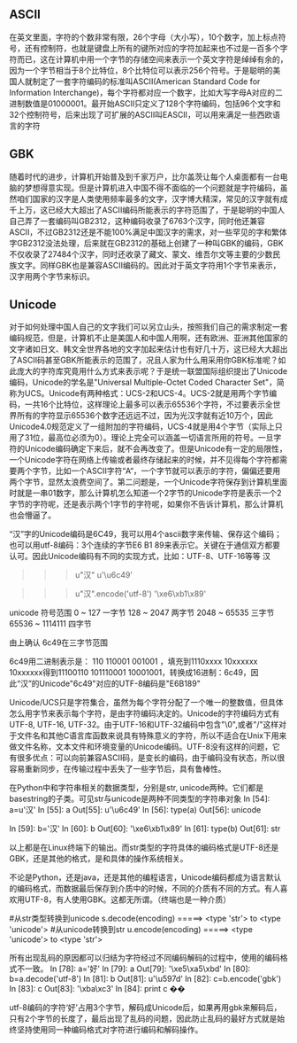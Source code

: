 
## ASCII ##
   在英文里面，字符的个数非常有限，26个字母（大小写），10个数字，加上标点符号，还有控制符，也就是键盘上所有的键所对应的字符加起来也不过是一百多个字符而已，这在计算机中用一个字节的存储空间来表示一个英文字符是绰绰有余的，因为一个字节相当于8个比特位，8个比特位可以表示256个符号。于是聪明的美国人就制定了一套字符编码的标准叫ASCII(American Standard Code for Information Interchange)，每个字符都对应一个数字，比如大写字母A对应的二进制数值是01000001。最开始ASCII只定义了128个字符编码，包括96个文字和32个控制符号，后来出现了可扩展的ASCII叫EASCII，可以用来满足一些西欧语言的字符

## GBK ##
   随着时代的进步，计算机开始普及到千家万户，比尔盖茨让每个人桌面都有一台电脑的梦想得意实现。但是计算机进入中国不得不面临的一个问题就是字符编码，虽然咱们国家的汉字是人类使用频率最多的文字，汉字博大精深，常见的汉字就有成千上万，这已经大大超出了ASCII编码所能表示的字符范围了，于是聪明的中国人自己弄了一套编码叫GB2312，这种编码收录了6763个汉字，同时他还兼容ASCII，不过GB2312还是不能100%满足中国汉字的需求，对一些罕见的字和繁体字GB2312没法处理，后来就在GB2312的基础上创建了一种叫GBK的编码，GBK不仅收录了27484个汉字，同时还收录了藏文、蒙文、维吾尔文等主要的少数民族文字。同样GBK也是兼容ASCII编码的。因此对于英文字符用1个字节来表示，汉字用两个字节来标识。

## Unicode ##
   对于如何处理中国人自己的文字我们可以另立山头，按照我们自己的需求制定一套编码规范，但是，计算机不止是美国人和中国人用啊，还有欧洲、亚洲其他国家的文字诸如日文、韩文全世界各地的文字加起来估计也有好几十万，这已经大大超出了ASCII码甚至GBK所能表示的范围了，况且人家为什么用采用你GBK标准呢？如此庞大的字符库究竟用什么方式来表示呢？于是统一联盟国际组织提出了Unicode编码，Unicode的学名是"Universal Multiple-Octet Coded Character Set"，简称为UCS。Unicode有两种格式：UCS-2和UCS-4。UCS-2就是用两个字节编码，一共16个比特位，这样理论上最多可以表示65536个字符，不过要表示全世界所有的字符显示65536个数字还远远不过，因为光汉字就有近10万个，因此Unicode4.0规范定义了一组附加的字符编码，UCS-4就是用4个字节（实际上只用了31位，最高位必须为0）。理论上完全可以涵盖一切语言所用的符号。一旦字符的Unicode编码确定下来后，就不会再改变了。但是Unicode有一定的局限性，一个Unicode字符在网络上传输或者最终存储起来的时候，并不见得每个字符都需要两个字节，比如一个ASCII字符“A“，一个字节就可以表示的字符，偏偏还要用两个字节，显然太浪费空间了。第二问题是，一个Unicode字符保存到计算机里面时就是一串01数字，那么计算机怎么知道一个2字节的Unicode字符是表示一个2字节的字符呢，还是表示两个1字节的字符呢，如果你不告诉计算机，那么计算机也会懵逼了。

“汉”字的Unicode编码是6C49，我可以用4个ascii数字来传输、保存这个编码；也可以用utf-8编码：3个连续的字节E6 B1 89来表示它。关键在于通信双方都要认可。因此Unicode编码有不同的实现方式，比如：UTF-8、UTF-16等等
汉
>>> u"汉"
u'\u6c49'

>>> u"汉".encode('utf-8')
'\xe6\xb1\x89'

unicode 符号范围
0 ~ 127  一字节
128 ~ 2047 两字节
2048 ~ 65535 三字节
65536 ~ 1114111 四字节

由上确认 6c49在三字节范围

6c49用二进制表示是： 110 110001 001001 ，填充到1110xxxx 10xxxxxx 10xxxxxx得到11100110 101110001 10001001，转换成16进制：6c49，因此“汉”的Unicode"6c49"对应的UTF-8编码是"E6B189"

Unicode/UCS只是字符集合，虽然为每个字符分配了一个唯一的整数值，但具体怎么用字节来表示每个字符，是由字符编码决定的。Unicode的字符编码方式有UTF-8, UTF-16, UTF-32。由于UTF-16和UTF-32编码中包含"\0",或者"/"这样对于文件名和其他C语言库函数来说具有特殊意义的字符，所以不适合在Unix下用来做文件名称，文本文件和环境变量的Unicode编码。UTF-8没有这样的问题，它有很多优点：可以向前兼容ASCII码，是变长的编码，由于编码没有状态，所以很容易重新同步，在传输过程中丢失了一些字节后，具有鲁棒性。



在Python中和字符串相关的数据类型，分别是str, unicode两种。它们都是basestring的子类。可见str与unicode是两种不同类型的字符串对象
In [54]: a=u'汉'
In [55]: a
Out[55]: u'\u6c49'
In [56]: type(a)
Out[56]: unicode

In [59]: b='汉'
In [60]: b
Out[60]: '\xe6\xb1\x89'
In [61]: type(b)
Out[61]: str

以上都是在Linux终端下的输出。而str类型的字符具体的编码格式是UTF-8还是GBK，还是其他的格式，是和具体的操作系统相关。

不论是Python，还是java，还是其他的编程语言，Unicode编码都成为语言默认的编码格式，而数据最后保存到介质中的时候，不同的介质有不同的方式。有人喜欢用UTF-8，有人使用GBK。这都无所谓。（终端也是一种介质）

#从str类型转换到unicode
s.decode(encoding)   =====>  <type 'str'> to <type 'unicode'>
#从unicode转换到str
u.encode(encoding)   =====>  <type 'unicode'> to <type 'str'>

所有出现乱码的原因都可以归结为字符经过不同编码解码的过程中，使用的编码格式不一致。
In [78]: a='好'
In [79]: a
Out[79]: '\xe5\xa5\xbd'
In [80]: b=a.decode('utf-8')
In [81]: b
Out[81]: u'\u597d'
In [82]: c=b.encode('gbk')
In [83]: c
Out[83]: '\xba\xc3'
In [84]: print c
��

utf-8编码的字符‘好’占用3个字节，解码成Unicode后，如果再用gbk来解码后，只有2个字节的长度了，最后出现了乱码的问题，因此防止乱码的最好方式就是始终坚持使用同一种编码格式对字符进行编码和解码操作。

